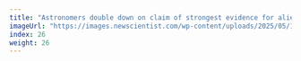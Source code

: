 ```yaml
---
title: "Astronomers double down on claim of strongest evidence for alien life"
imageUrl: "https://images.newscientist.com/wp-content/uploads/2025/05/19162235/SEI_252162102.jpg?width=788"
index: 26
weight: 26
---
```

